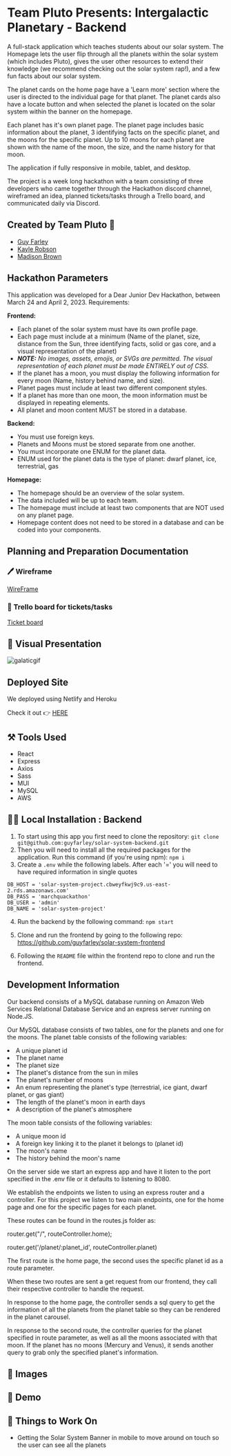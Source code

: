 # Team Pluto Presents: Intergalactic Planetary - Backend

<p>A full-stack application which teaches students about our solar system.  The Homepage lets the user flip through all the planets within the solar system (which includes Pluto), gives the user other resources to extend their knowledge (we recommend checking out the solar system rap!), and a few fun facts about our solar system.  </p>
<p>The planet cards on the home page have a 'Learn more' section where the user is directed to the individual page for that planet.  The planet cards also have a locate button and when selected the planet is located on the solar system within the banner on the homepage.</p>
<p>Each planet has it's own planet page.  The planet page includes basic information about the planet, 3 identifying facts on the specific planet, and the moons for the specific planet.  Up to 10 moons for each planet are shown with the name of the moon, the size, and the name history for that moon.</p>
<p>The application if fully responsive in mobile, tablet, and desktop.</p>
<p>The project is a week long hackathon with a team consisting of three developers who came together through the Hackathon discord channel, wireframed an idea, planned tickets/tasks through a Trello board, and communicated daily via Discord. </p>

## Created by Team Pluto 🚀

- <a href="https://github.com/guyfarley" target="_blank">Guy Farley</a>
- <a href="https://github.com/revyrob" target="_blank">Kayle Robson</a>
- <a href="https://github.com/madxb98" target="_blank">Madison Brown </a>

## Hackathon Parameters

This application was developed for a Dear Junior Dev Hackathon, between March 24 and April 2, 2023. Requirements:

**Frontend:**

- Each planet of the solar system must have its own profile page.
- Each page must include at a minimum (Name of the planet, size, distance from the Sun, three identifying facts, solid or gas core, and a visual representation of the planet)
- ***NOTE:*** *No images, assets, emojis, or SVGs are permitted. The visual representation of each planet must be made ENTIRELY out of CSS.*
- If the planet has a moon, you must display the following information for every moon (Name, history behind name, and size).
- Planet pages must include at least two different component styles.
- If a planet has more than one moon, the moon information must be displayed in repeating elements.
- All planet and moon content MUST be stored in a database.

**Backend:**

- You must use foreign keys.
- Planets and Moons must be stored separate from one another.
- You must incorporate one ENUM for the planet data.
- ENUM used for the planet data is the type of planet: dwarf planet, ice, terrestrial, gas

**Homepage:**

- The homepage should be an overview of the solar system.
- The data included will be up to each team.
- The homepage must include at least two components that are NOT used on any planet page.
- Homepage content does not need to be stored in a database and can be coded into your components.

## Planning and Preparation Documentation

### 🖊️ Wireframe
<a href="https://www.figma.com/file/SKLo9xQkuOUE3LnJN2Jczx/SolarSystemHackathon?node-id=0%3A1&t=TJt5GIPi0GyAOFmV-1" target="_blank">WireFrame</a>

### 📝 Trello board for tickets/tasks
<a href="https://trello.com/b/HAw11w0p/quackathon" target="_blank">Ticket board</a>

## 📸 Visual Presentation
![galaticgif](https://user-images.githubusercontent.com/66695865/229334794-a15d6902-6e5a-4317-98a5-fbb3de0197aa.gif)

## Deployed Site
<p>We deployed using Netlify and Heroku</p>
<p>Check it out 👉 <a href="https://intergalactic-planetary.netlify.app/" target="_blank">HERE</a></p>

## ⚒️ Tools Used

- React
- Express
- Axios
- Sass
- MUI
- MySQL
- AWS

## 👩‍💻 Local Installation : Backend

1. To start using this app you first need to clone the repository: `git clone git@github.com:guyfarley/solar-system-backend.git`
2. Then you will need to install all the required packages for the application. Run this command (if you're using npm): `npm i`
3. Create a `.env` while the following labels.  After each '=' you will need to have required information in single quotes

```
DB_HOST = 'solar-system-project.cbweyfkwj9c9.us-east-2.rds.amazonaws.com'
DB_PASS = 'marchquackathon'
DB_USER = 'admin'
DB_NAME = 'solar-system-project'
```

4. Run the backend by the following command: `npm start`
5. Clone and run the frontend by going to the following repo:
<https://github.com/guyfarley/solar-system-frontend>

5. Following the `README` file within the frontend repo to clone and run the frontend.

## Development Information
<p>Our backend consists of a MySQL database running on Amazon Web Services Relational Database Service and an express server running on Node.JS.</p> 
<p>Our MySQL database consists of two tables, one for the planets and one for the moons. The planet table consists of the following variables:</p>
<li>A unique planet id</li>
<li>The planet name</li>
<li>The planet size</li>
<li>The planet's distance from the sun in miles</li>
<li>The planet's number of moons</li>
<li>An enum representing the planet's type (terrestrial, ice giant, dwarf planet, or gas giant)</li>
<li>The length of the planet's moon in earth days</li>
<li>A description of the planet's atmosphere</li>
<p>The moon table consists of the following variables:</p>
<li>A unique moon id</li>
<li>A foreign key linking it to the planet it belongs to (planet id)</li>
<li>The moon's name</li>
<li>The history behind the moon's name</li>
<p>On the server side we start an express app and have it listen to the port specified in the .env file or it defaults to listening to 8080.</p>
<p>We establish the endpoints we listen to using an express router and a controller. For this project we listen to two main endpoints, one for the home page and one for the specific pages for each planet.</p>
<p>These routes can be found in the routes.js folder as:</p>
<p>router.get("/", routeController.home);</p>
<p>router.get('/planet/:planet_id', routeController.planet)</p>
<p>The first route is the home page, the second uses the specific planet id as a route parameter.</p>
<p>When these two routes are sent a get request from our frontend, they call their respective controller to handle the request.</p>
<p>In response to the home page, the controller sends a sql query to get the information of all the planets from the planet table so they can be rendered in the planet carousel.</p>
<p>In response to the second route, the controller queries for the planet specified in route parameter, as well as all the moons associated with that moon. If the planet has no moons (Mercury and Venus), it sends another query to grab only the specified planet's information.</p>

## 📸 Images

## 🎥 Demo

## 🔨 Things to Work On
- Getting the Solar System Banner in mobile to move around on touch so the user can see all the planets